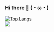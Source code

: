 ### Hi there 👋 (・ω・)

[![Top Langs](https://github-readme-stats.vercel.app/api/top-langs/?username=richeyphu&layout=compact)](https://github.com/anuraghazra/github-readme-stats)<br>
![](https://komarev.com/ghpvc/?username=richeyphu&color=ff69b4) <!-- Start counting on 19/7/2564 -->

<!--
**richeyphu/richeyphu** is a ✨ _special_ ✨ repository because its `README.md` (this file) appears on your GitHub profile.

Here are some ideas to get you started:

- 🔭 I’m currently working on ...
- 🌱 I’m currently learning ...
- 👯 I’m looking to collaborate on ...
- 🤔 I’m looking for help with ...
- 💬 Ask me about ...
- 📫 How to reach me: ...
- 😄 Pronouns: ...
- ⚡ Fun fact: ...
-->
